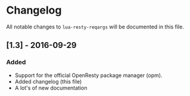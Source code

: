 # Changelog

All notable changes to `lua-resty-reqargs` will be documented in this file.

## [1.3] - 2016-09-29
### Added
- Support for the official OpenResty package manager (opm).
- Added changelog (this file)
- A lot's of new documentation